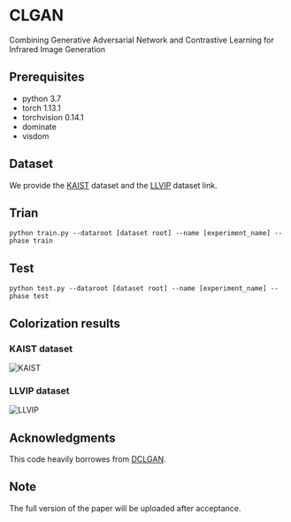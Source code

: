 # CLGAN
Combining Generative Adversarial Network and Contrastive Learning for Infrared Image Generation

## Prerequisites
- python 3.7
- torch 1.13.1
- torchvision 0.14.1
- dominate
- visdom

## Dataset
We provide the [KAIST](https://github.com/SoonminHwang/rgbt-ped-detection) dataset and the [LLVIP](https://github.com/bupt-ai-cz/LLVIP) dataset link.

## Trian
```
python train.py --dataroot [dataset root] --name [experiment_name] --phase train 
```

## Test
```
python test.py --dataroot [dataset root] --name [experiment_name] --phase test 
```

## Colorization results
### KAIST dataset
![KAIST](imgs/KAIST.png)


### LLVIP dataset
![LLVIP](imgs/LLVIP.png)


## Acknowledgments
This code heavily borrowes from [DCLGAN](https://github.com/JunlinHan/DCLGAN).

## Note
The full version of the paper will be uploaded after acceptance.

